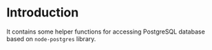 # Introduction
It contains some helper functions for accessing PostgreSQL database based on `node-postgres` library.